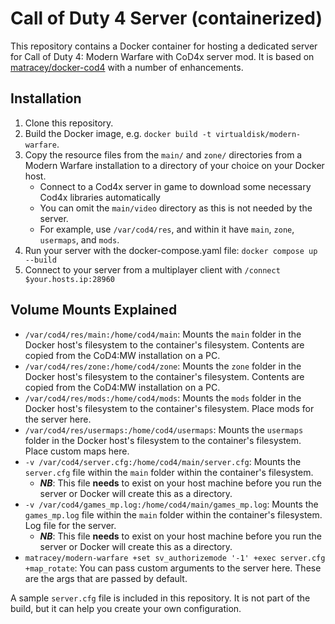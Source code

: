 # Call of Duty 4 Server (containerized)

This repository contains a Docker container for hosting a dedicated server for Call of Duty 4: Modern Warfare with CoD4x server mod. It is based on [matracey/docker-cod4](https://github.com/matracey/docker-cod4) with a number of enhancements.

## Installation

1. Clone this repository.
2. Build the Docker image, e.g. `docker build -t virtualdisk/modern-warfare`.
3. Copy the resource files from the `main/` and `zone/` directories from a Modern Warfare installation to a directory of your choice on your Docker host.
   - Connect to a Cod4x server in game to download some necessary Cod4x libraries automatically
   - You can omit the `main/video` directory as this is not needed by the server.
   - For example, use `/var/cod4/res`, and within it have `main`, `zone`, `usermaps`, and `mods`.
4. Run your server with the docker-compose.yaml file:
`docker compose up --build`
5. Connect to your server from a multiplayer client with `/connect $your.hosts.ip:28960`

## Volume Mounts Explained

- `/var/cod4/res/main:/home/cod4/main`: Mounts the `main` folder in the Docker host's filesystem to the container's filesystem. Contents are copied from the CoD4:MW installation on a PC.
- `/var/cod4/res/zone:/home/cod4/zone`: Mounts the `zone` folder in the Docker host's filesystem to the container's filesystem. Contents are copied from the CoD4:MW installation on a PC.
- `/var/cod4/res/mods:/home/cod4/mods`: Mounts the `mods` folder in the Docker host's filesystem to the container's filesystem. Place mods for the server here.
- `/var/cod4/res/usermaps:/home/cod4/usermaps`: Mounts the `usermaps` folder in the Docker host's filesystem to the container's filesystem. Place custom maps here.
- `-v /var/cod4/server.cfg:/home/cod4/main/server.cfg`: Mounts the `server.cfg` file within the `main` folder within the container's filesystem.
  - __*NB*__: This file __needs__ to exist on your host machine before you run the server or Docker will create this as a directory.
- `-v /var/cod4/games_mp.log:/home/cod4/main/games_mp.log`: Mounts the `games_mp.log` file within the `main` folder within the container's filesystem. Log file for the server.
  - __*NB*__: This file __needs__ to exist on your host machine before you run the server or Docker will create this as a directory.
- `matracey/modern-warfare +set sv_authorizemode '-1' +exec server.cfg +map_rotate`: You can pass custom arguments to the server here. These are the args that are passed by default.

A sample `server.cfg` file is included in this repository. It is not part of the build, but it can help you create your own configuration.
